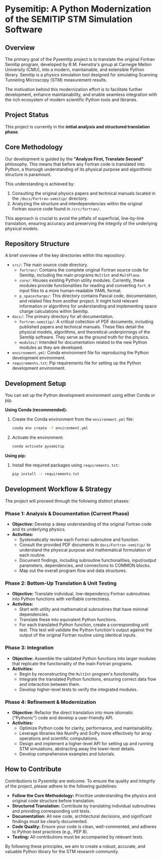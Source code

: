 # Pysemitip: A Python Modernization of the SEMITIP STM Simulation Software

## Overview

The primary goal of the Pysemitip project is to translate the original Fortran Semitip program, developed by R.M. Feenstra's group at Carnegie Mellon University (CMU), into a modern, maintainable, and extensible Python library. Semitip is a physics simulation tool designed for simulating Scanning Tunneling Microscopy (STM) measurement results.

The motivation behind this modernization effort is to facilitate further development, enhance maintainability, and enable seamless integration with the rich ecosystem of modern scientific Python tools and libraries.

## Project Status

This project is currently in the **initial analysis and structured translation phase**.

## Core Methodology

Our development is guided by the **"Analyze First, Translate Second"** philosophy. This means that before any Fortran code is translated into Python, a thorough understanding of its physical purpose and algorithmic structure is paramount.

This understanding is achieved by:
1.  Consulting the original physics papers and technical manuals located in the `/docs/Fortran-semitip/` directory.
2.  Analyzing the structure and interdependencies within the original Fortran source code found in `/src/fortran/`.

This approach is crucial to avoid the pitfalls of superficial, line-by-line translation, ensuring accuracy and preserving the integrity of the underlying physical models.

## Repository Structure

A brief overview of the key directories within this repository:

-   `src/`: The main source code directory.
    -   `fortran/`: Contains the complete original Fortran source code for Semitip, including the main programs `MultInt` and `MultPlane`.
    -   `core/`: Houses existing Python utility modules. Currently, these modules provide functionalities for reading and converting `fort.9` input files to a more human-readable YAML format.
    -   `p_spacecharge/`: This directory contains Pascal code, documentation, and related files from another project. It might hold relevant information or algorithms for understanding and implementing space charge calculations within Semitip.
-   `docs/`: The primary directory for all documentation.
    -   `Fortran-semitip/`: A critical collection of PDF documents, including published papers and technical manuals. These files detail the physical models, algorithms, and theoretical underpinnings of the Semitip software. They serve as the ground truth for the physics.
    -   `modules/`: Intended for documentation related to the new Python modules as they are developed.
-   `environment.yml`: Conda environment file for reproducing the Python development environment.
-   `requirements.txt`: Pip requirements file for setting up the Python development environment.

## Development Setup

You can set up the Python development environment using either Conda or pip.

**Using Conda (recommended):**

1.  Create the Conda environment from the `environment.yml` file:
    ```bash
    conda env create -f environment.yml
    ```
2.  Activate the environment:
    ```bash
    conda activate pysemitip
    ```

**Using pip:**

1.  Install the required packages using `requirements.txt`:
    ```bash
    pip install -r requirements.txt
    ```

## Development Workflow & Strategy

The project will proceed through the following distinct phases:

### Phase 1: Analysis & Documentation (Current Phase)

-   **Objective:** Develop a deep understanding of the original Fortran code and its underlying physics.
-   **Activities:**
    -   Systematically review each Fortran subroutine and function.
    -   Consult the provided PDF documents in `docs/Fortran-semitip/` to understand the physical purpose and mathematical formulation of each routine.
    -   Document findings, including subroutine functionalities, input/output parameters, dependencies, and connections to COMMON blocks.
    -   Map out the overall program flow and data structures.

### Phase 2: Bottom-Up Translation & Unit Testing

-   **Objective:** Translate individual, low-dependency Fortran subroutines into Python functions with verifiable correctness.
-   **Activities:**
    -   Start with utility and mathematical subroutines that have minimal dependencies.
    -   Translate these into equivalent Python functions.
    -   For each translated Python function, create a corresponding unit test. This test will validate the Python function's output against the output of the original Fortran routine using identical inputs.

### Phase 3: Integration

-   **Objective:** Assemble the validated Python functions into larger modules that replicate the functionality of the main Fortran programs.
-   **Activities:**
    -   Begin by reconstructing the `MultInt` program's functionality.
    -   Integrate the translated Python functions, ensuring correct data flow and interaction between them.
    -   Develop higher-level tests to verify the integrated modules.

### Phase 4: Refinement & Modernization

-   **Objective:** Refactor the direct translation into more idiomatic ("Pythonic") code and develop a user-friendly API.
-   **Activities:**
    -   Optimize Python code for clarity, performance, and maintainability.
    -   Leverage libraries like NumPy and SciPy more effectively for array operations and scientific computations.
    -   Design and implement a higher-level API for setting up and running STM simulations, abstracting away the lower-level details.
    -   Develop comprehensive examples and tutorials.

## How to Contribute

Contributions to Pysemitip are welcome. To ensure the quality and integrity of the project, please adhere to the following guidelines:

-   **Follow the Core Methodology:** Prioritize understanding the physics and original code structure before translation.
-   **Structured Translation:** Contribute by translating individual subroutines and providing corresponding unit tests.
-   **Documentation:** All new code, architectural decisions, and significant findings must be clearly documented.
-   **Code Quality:** Ensure your code is clean, well-commented, and adheres to Python best practices (e.g., PEP 8).
-   **Testing:** All contributions must be accompanied by relevant tests.

By following these principles, we aim to create a robust, accurate, and valuable Python library for the STM research community.